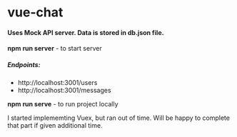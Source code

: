 # vue-chat

#### Uses Mock API server. Data is stored in db.json file.

**npm run server** - to start server
 
##### Endpoints:
- http://localhost:3001/users
- http://localhost:3001/messages

**npm run serve** - to run project locally

I started implememting Vuex, but ran out of time. Will be happy to complete that part if given additional time.

